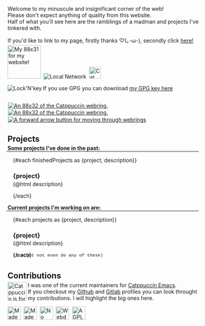 <script>
    import {finishedProjects, projects} from '$lib/contentData.js';

    import CatppuccinWebring from '$lib/assets/88x31/ctp_webring.webp';
    import WebringBack from '$lib/assets/webring_back.webp';
    import WebringForward from '$lib/assets/webring_forward.webp';

    import Me from '$lib/assets/88x31/garfunkles-space.webp';
    import Neovim from '$lib/assets/88x31/made_with_neovim.gif';
    import Mac from '$lib/assets/88x31/made_with_mac.gif';
    import Cookies from '$lib/assets/88x31/nocookie.gif';
    import Webdesign from '$lib/assets/88x31/webdesign.gif';
    import Catppuccin from '$lib/assets/catppuccin_is_for_sex_havers.png';
    import Cat from '$lib/assets/88x31/cat.gif';
    import LocalNetwork from '$lib/assets/88x31/local_network.gif';
    import LockNKey from '$lib/assets/retro-os-icons/keys3.png';
    import AGPL from '$lib/assets/88x31/agplv3.gif';
</script>

Welcome to my minuscule and insignificant corner of the web!<br>
Please don't expect anything of quality from this website.<br>
Half of what you'll see here are the ramblings of a madman and projects I've tinkered with.

If you'd like to link to my page, firstly thanks ♡(｡-ω-), secondly click [here!](/blog/link-me)

<div style="margin-top: -0.8em;">

<img src={Me} alt="My 88x31 for my website!" style="width: 88px">
<img src={LocalNetwork} alt="Local Network">
<a href="https://www.youtube.com/watch?v=u0-szsoiWcQ" target="_blank" rel="noopener noreferrer">
    <img src={Cat} height=31vh alt="Cat" title="Meow">
</a>

</div>

<div style="display: flex; align-items: center;">

<a href="/public_key.gpg" download="Garfunkles/Names GPG key.gpg">
    <img src={LockNKey} alt="Lock'N'key" title="GPG" style="float: left;">
</a>

<p>If you use GPG you can download <a href="/public_key.gpg" title="GPG Download" download="Garfunkles/Names GPG key.gpg">my GPG key here</a></p>

</div>

<span class="webring"><a href="https://ctp-webr.ing/garfunkles.space/previous"><img src={WebringBack} alt="An 88x32 of the Catppuccin webring."></a><a href="https://ctp-webr.ing/"><img src={CatppuccinWebring} alt="An 88x32 of the Catppuccin webring."></a><a href="https://ctp-webr.ing/garfunkles.space/next"><img src={WebringForward} alt="A forward arrow button for moving through webrings"></a></span>

## Projects

<div style="margin-top: -1em;">

**Some projects I've done in the past:**

<hr>

<div style="padding-left: 1em;">

{#each finishedProjects as {project, description}}

### {project}

<div style="margin-top: -1em;">

{@html description}

</div>

{/each}

</div>

**Current projects I'm working on are:**

<hr>

<div style="padding-left: 1em;">

{#each projects as {project, description}}

### {project}

<div style="margin-top: -1em;">

{@html description}

</div>
{/each}

<div style="margin-top: -1em; padding-bottom: 5px;">
<sub style="color: var(--text); font-family: courier new;">(I might not even do any of these)</sub>
</div>

</div>

## Contributions

<div style="margin-top: -1em;">

<img src="{Catppuccin}" alt="Catppuccin is for sex havers" title="This statement is entirely true and has been fact checked by true American patriots" height="50vh" style="float: left;">

<p>I was one of the current maintainers for <a href="https://github.com/catppuccin/emacs">Catppuccin Emacs</a>.<br>
If you checkout my <a href="https://github.com/NamesCode">Github</a> and <a href="https://gitlab.com/NamesCode">Gitlab</a> profiles you can look throught my contributions. I will highlight the big ones here.</p>

</div>

<img src="{Mac}" alt="Made with MacOS" height="35vh" title="UNIX > DOS">
<a href="https://neovim.io" target="_blank" rel="noopener noreferrer" title="The best code editor"><img src="{Neovim}" alt="Made with Neovim" height="35vh"></a>
<img src="{Cookies}" alt="No cookies" height="35vh">
<img src="{Webdesign}" alt="Webdesign is my passion :3" height="35vh">
<img src="{AGPL}" alt="AGPL-3.0" height="35vh" title="This website is licensed under AGPL-3.0">

</div>

<style>
hr {
margin-top: -1em;
margin-left: -0.2em
}
img {
    padding-right: 0.25em;
}
.webring img {
    padding: 0.05rem;
}
</style>
